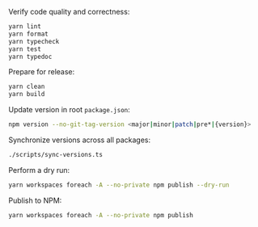 Verify code quality and correctness:

```bash
yarn lint
yarn format
yarn typecheck
yarn test
yarn typedoc
```

Prepare for release:

```bash
yarn clean
yarn build
```

Update version in root `package.json`:

```bash
npm version --no-git-tag-version <major|minor|patch|pre*|{version}>
```

Synchronize versions across all packages:

```bash
./scripts/sync-versions.ts
```

Perform a dry run:

```bash
yarn workspaces foreach -A --no-private npm publish --dry-run
```

Publish to NPM:

```bash
yarn workspaces foreach -A --no-private npm publish
```
